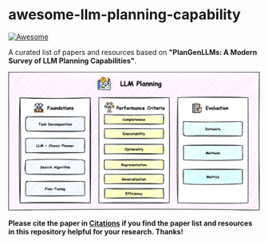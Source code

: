 # awesome-llm-planning-capability
[![Awesome](https://awesome.re/badge.svg)](https://awesome.re)

A curated list of papers and resources based on **"PlanGenLLMs: A Modern Survey of LLM Planning Capabilities"**.

![llm-planning](./Figures/llm-planning.png)

**Please cite the paper in [Citations](https://github.com/PeterGriffinJin/Awesome-Language-Model-on-Graphs#citations) if you find the paper list and resources in this repository helpful for your research. Thanks!**







